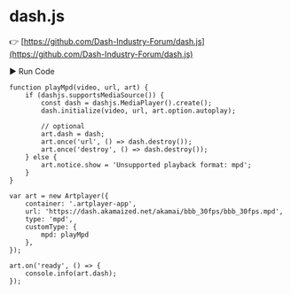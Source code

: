 # dash.js

👉 [https://github.com/Dash-Industry-Forum/dash.js](https://github.com/Dash-Industry-Forum/dash.js)

<div className="run-code" data-libs="https://cdnjs.cloudflare.com/ajax/libs/dashjs/4.5.2/dash.all.min.js">
    ▶ Run Code
</div>

```js{18-21,25}
function playMpd(video, url, art) {
    if (dashjs.supportsMediaSource()) {
        const dash = dashjs.MediaPlayer().create();
        dash.initialize(video, url, art.option.autoplay);

        // optional
        art.dash = dash; 
        art.once('url', () => dash.destroy());
        art.once('destroy', () => dash.destroy());
    } else {
        art.notice.show = 'Unsupported playback format: mpd';
    }
}

var art = new Artplayer({
    container: '.artplayer-app',
    url: 'https://dash.akamaized.net/akamai/bbb_30fps/bbb_30fps.mpd',
    type: 'mpd',
    customType: {
        mpd: playMpd
    },
});

art.on('ready', () => {
    console.info(art.dash);
});
```